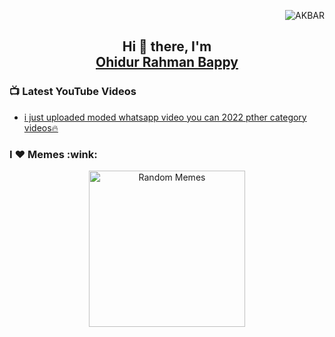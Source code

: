 <p align="right">
  <img src="https://komarev.com/ghpvc/?username=ohidurbappy" alt="AKBAR" /> 
</p>

<h2 align="center"> Hi 👋 there, I'm <br> <a href="https://www.ohidur.com">Ohidur Rahman Bappy</a></h2>

 

<h3>📺 Latest YouTube Videos</h3>

<!-- YOUTUBE:START -->
- [i just uploaded moded whatsapp video you can 2022 pther category videos🔥](https://youtu.be/BNgpIm8PrIk)
<!-- YOUTUBE:END -->



<h3>I ❤️ Memes :wink:</h3>
<p align="center">
<img alt="Random Memes" title="programming memes by ohidurbappy" height="250px" src="https://web.ohidur.com/memes/random.jpg?category=programming">
</p>


